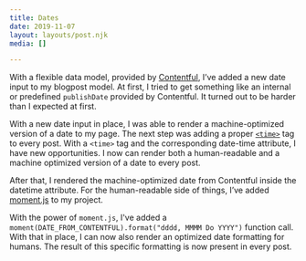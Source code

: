 ```yaml
---
title: Dates
date: 2019-11-07
layout: layouts/post.njk
media: []

---
```

With a flexible data model, provided by [Contentful](https://www.contentful.com), I’ve added a new date input to my blogpost model. At first, I tried to get something like an internal or predefined `publishDate` provided by Contentful. It turned out to be harder than I expected at first.

With a new date input in place, I was able to render a machine-optimized version of a date to my page. The next step was adding a proper [`<time>`](https://developer.mozilla.org/en-US/docs/Web/HTML/Element/time) tag to every post. With a `<time>` tag and the corresponding date-time attribute, I have new opportunities. I now can render both a human-readable and a machine optimized version of a date to every post.

After that, I rendered the machine-optimized date from Contentful inside the datetime attribute. For the human-readable side of things, I’ve added [moment.js](https://momentjs.com) to my project.

With the power of `moment.js`, I've added a `moment(DATE_FROM_CONTENTFUL).format("dddd, MMMM Do YYYY")` function call. With that in place, I can now also render an optimized date formatting for humans. The result of this specific formatting is now present in every post.
